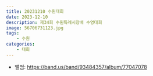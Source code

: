 ```yaml
---
title: 20231210 수원대회
date: 2023-12-10
description: 제34회 수원특례시장배 수영대회
image: 56706731123.jpg
tags:
    - 수원
categories:
    - 대회
---
```


- 앨범: https://band.us/band/93484357/album/77047078